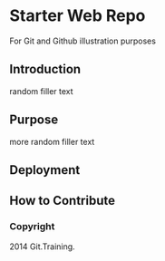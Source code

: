 # Starter Web Repo

For Git and Github illustration purposes

## Introduction
random filler text
## Purpose
more random filler text
## Deployment

## How to Contribute

### Copyright
2014 Git.Training.